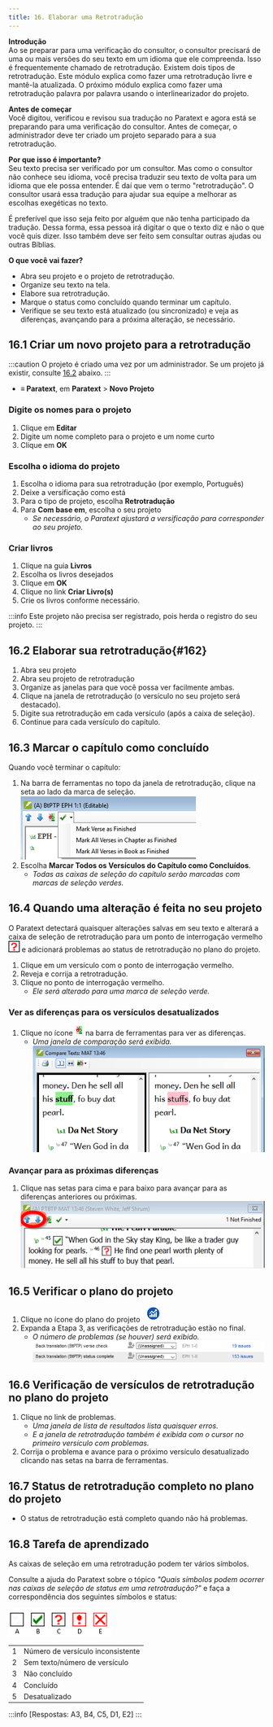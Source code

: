 ```yaml
---
title: 16. Elaborar uma Retrotradução
---
```


**Introdução**  
Ao se preparar para uma verificação do consultor, o consultor precisará de uma ou mais versões do seu texto em um idioma que ele compreenda. Isso é frequentemente chamado de retrotradução. Existem dois tipos de retrotradução. Este módulo explica como fazer uma retrotradução livre e mantê-la atualizada. O próximo módulo explica como fazer uma retrotradução palavra por palavra usando o interlinearizador do projeto.

**Antes de começar**  
Você digitou, verificou e revisou sua tradução no Paratext e agora está se preparando para uma verificação do consultor. Antes de começar, o administrador deve ter criado um projeto separado para a sua retrotradução.

**Por que isso é importante?**  
Seu texto precisa ser verificado por um consultor. Mas como o consultor não conhece seu idioma, você precisa traduzir seu texto de volta para um idioma que ele possa entender. É daí que vem o termo "retrotradução". O consultor usará essa tradução para ajudar sua equipe a melhorar as escolhas exegéticas no texto.

É preferível que isso seja feito por alguém que não tenha participado da tradução. Dessa forma, essa pessoa irá digitar o que o texto diz e não o que você quis dizer. Isso também deve ser feito sem consultar outras ajudas ou outras Bíblias.

**O que você vai fazer?**
- Abra seu projeto e o projeto de retrotradução.
- Organize seu texto na tela.
- Elabore sua retrotradução.
- Marque o status como concluído quando terminar um capítulo.
- Verifique se seu texto está atualizado (ou sincronizado) e veja as diferenças, avançando para a próxima alteração, se necessário.

## 16.1 Criar um novo projeto para a retrotradução

:::caution
O projeto é criado uma vez por um administrador. Se um projeto já existir, consulte [16.2](#162) abaixo.
:::
- **≡ Paratext**, em **Paratext** \> **Novo Projeto**

### Digite os nomes para o projeto
1. Clique em **Editar**
1. Digite um nome completo para o projeto e um nome curto
1. Clique em **OK**

### Escolha o idioma do projeto
1. Escolha o idioma para sua retrotradução (por exemplo, Português)
1. Deixe a versificação como está
1. Para o tipo de projeto, escolha **Retrotradução**
1. Para **Com base em**, escolha o seu projeto
   - *Se necessário, o Paratext ajustará a versificação para corresponder ao seu projeto.*

### Criar livros
1. Clique na guia **Livros**
1. Escolha os livros desejados
1. Clique em **OK**
1. Clique no link **Criar Livro(s)**
1. Crie os livros conforme necessário.

:::info
Este projeto não precisa ser registrado, pois herda o registro do seu projeto.
:::

## 16.2 Elaborar sua retrotradução{#162}
1. Abra seu projeto
1. Abra seu projeto de retrotradução
1. Organize as janelas para que você possa ver facilmente ambas.
1. Clique na janela de retrotradução (o versículo no seu projeto será destacado).
1. Digite sua retrotradução em cada versículo (após a caixa de seleção).
1. Continue para cada versículo do capítulo.

## 16.3 Marcar o capítulo como concluído
Quando você terminar o capítulo:

1. Na barra de ferramentas no topo da janela de retrotradução, clique na seta ao lado da marca de seleção.  
   ![wordml://97.png](../media/285e6d53f77a7d2d34ab6c4e22065e3b.png)
1. Escolha **Marcar Todos os Versículos do Capítulo como Concluídos**.
   - *Todas as caixas de seleção do capítulo serão marcadas com marcas de seleção verdes.*

#####

## 16.4 Quando uma alteração é feita no seu projeto
O Paratext detectará quaisquer alterações salvas em seu texto e alterará a caixa de seleção de retrotradução para um ponto de interrogação vermelho ![wordml://98.png](../media/fd2a2899133a5e6932581c91e4a3f0e3.png) e adicionará problemas ao status de retrotradução no plano do projeto.

1. Clique em um versículo com o ponto de interrogação vermelho.
1. Reveja e corrija a retrotradução.
1. Clique no ponto de interrogação vermelho.
   - *Ele será alterado para uma marca de seleção verde.*

### Ver as diferenças para os versículos desatualizados
1. Clique no ícone ![wordml://99.png](../media/be3ec4dba9fa9fd49cc3cfbf9d635979.png) na barra de ferramentas para ver as diferenças.
   - *Uma janela de comparação será exibida.*  
     ![wordml://100.png](../media/9da74a5911c8ba1d92d9e18caad3db4a.png)

### Avançar para as próximas diferenças
1. Clique nas setas para cima e para baixo para avançar para as diferenças anteriores ou próximas.  
   ![wordml://101.png](../media/ec6005b7e6d58cf0917c133ddb451b24.png)


## 16.5 Verificar o plano do projeto
1. Clique no ícone do plano do projeto ![wordml://102.png](../media/d4f73d4e85851f0a7038bdd7f203d5f5.png)
1. Expanda a Etapa 3, as verificações de retrotradução estão no final.
   - *O número de problemas (se houver) será exibido.*  
     ![wordml://103.png](../media/06c918135131c6c83bfff9ae5644156b.png)

## 16.6 Verificação de versículos de retrotradução no plano do projeto
1. Clique no link de problemas.
   - *Uma janela de lista de resultados lista quaisquer erros.*
   - *E a janela de retrotradução também é exibida com o cursor no primeiro versículo com problemas.*
1. Corrija o problema e avance para o próximo versículo desatualizado clicando nas setas na barra de ferramentas.

## 16.7 Status de retrotradução completo no plano do projeto
- O status de retrotradução está completo quando não há problemas.

## 16.8 Tarefa de aprendizado
As caixas de seleção em uma retrotradução podem ter vários símbolos.

Consulte a ajuda do Paratext sobre o tópico *"Quais símbolos podem ocorrer nas caixas de seleção de status em uma retrotradução?"* e faça a correspondência dos seguintes símbolos e status:

![](../media/ABCDE.png)

|   |                           |
| - | ------------------------- |
| 1 | Número de versículo inconsistente |
| 2 | Sem texto/número de versículo |
| 3 | Não concluído              |
| 4 | Concluído                  |
| 5 | Desatualizado              |


:::info
[Respostas: A3, B4, C5, D1, E2]
:::